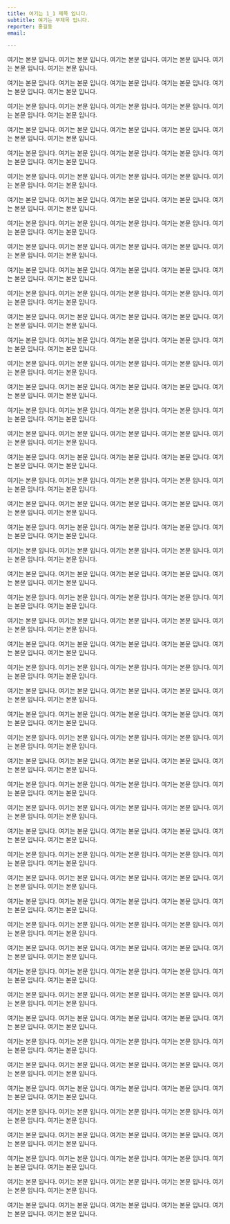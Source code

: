 ```yaml
---
title: 여기는 1_1 제목 입니다.
subtitle: 여기는 부제목 입니다.
reporter: 홍길동
email:

---
```

여기는 본문 입니다. 여기는 본문 입니다. 여기는 본문 입니다. 여기는 본문 입니다. 여기는 본문 입니다. 여기는 본문 입니다. 

여기는 본문 입니다. 여기는 본문 입니다. 여기는 본문 입니다. 여기는 본문 입니다. 여기는 본문 입니다. 여기는 본문 입니다. 

여기는 본문 입니다. 여기는 본문 입니다. 여기는 본문 입니다. 여기는 본문 입니다. 여기는 본문 입니다. 여기는 본문 입니다. 

여기는 본문 입니다. 여기는 본문 입니다. 여기는 본문 입니다. 여기는 본문 입니다. 여기는 본문 입니다. 여기는 본문 입니다. 

여기는 본문 입니다. 여기는 본문 입니다. 여기는 본문 입니다. 여기는 본문 입니다. 여기는 본문 입니다. 여기는 본문 입니다. 

여기는 본문 입니다. 여기는 본문 입니다. 여기는 본문 입니다. 여기는 본문 입니다. 여기는 본문 입니다. 여기는 본문 입니다. 

여기는 본문 입니다. 여기는 본문 입니다. 여기는 본문 입니다. 여기는 본문 입니다. 여기는 본문 입니다. 여기는 본문 입니다. 

여기는 본문 입니다. 여기는 본문 입니다. 여기는 본문 입니다. 여기는 본문 입니다. 여기는 본문 입니다. 여기는 본문 입니다. 

여기는 본문 입니다. 여기는 본문 입니다. 여기는 본문 입니다. 여기는 본문 입니다. 여기는 본문 입니다. 여기는 본문 입니다. 

여기는 본문 입니다. 여기는 본문 입니다. 여기는 본문 입니다. 여기는 본문 입니다. 여기는 본문 입니다. 여기는 본문 입니다. 

여기는 본문 입니다. 여기는 본문 입니다. 여기는 본문 입니다. 여기는 본문 입니다. 여기는 본문 입니다. 여기는 본문 입니다. 

여기는 본문 입니다. 여기는 본문 입니다. 여기는 본문 입니다. 여기는 본문 입니다. 여기는 본문 입니다. 여기는 본문 입니다. 

여기는 본문 입니다. 여기는 본문 입니다. 여기는 본문 입니다. 여기는 본문 입니다. 여기는 본문 입니다. 여기는 본문 입니다. 

여기는 본문 입니다. 여기는 본문 입니다. 여기는 본문 입니다. 여기는 본문 입니다. 여기는 본문 입니다. 여기는 본문 입니다. 

여기는 본문 입니다. 여기는 본문 입니다. 여기는 본문 입니다. 여기는 본문 입니다. 여기는 본문 입니다. 여기는 본문 입니다. 

여기는 본문 입니다. 여기는 본문 입니다. 여기는 본문 입니다. 여기는 본문 입니다. 여기는 본문 입니다. 여기는 본문 입니다. 

여기는 본문 입니다. 여기는 본문 입니다. 여기는 본문 입니다. 여기는 본문 입니다. 여기는 본문 입니다. 여기는 본문 입니다. 

여기는 본문 입니다. 여기는 본문 입니다. 여기는 본문 입니다. 여기는 본문 입니다. 여기는 본문 입니다. 여기는 본문 입니다. 

여기는 본문 입니다. 여기는 본문 입니다. 여기는 본문 입니다. 여기는 본문 입니다. 여기는 본문 입니다. 여기는 본문 입니다. 

여기는 본문 입니다. 여기는 본문 입니다. 여기는 본문 입니다. 여기는 본문 입니다. 여기는 본문 입니다. 여기는 본문 입니다. 

여기는 본문 입니다. 여기는 본문 입니다. 여기는 본문 입니다. 여기는 본문 입니다. 여기는 본문 입니다. 여기는 본문 입니다. 

여기는 본문 입니다. 여기는 본문 입니다. 여기는 본문 입니다. 여기는 본문 입니다. 여기는 본문 입니다. 여기는 본문 입니다. 

여기는 본문 입니다. 여기는 본문 입니다. 여기는 본문 입니다. 여기는 본문 입니다. 여기는 본문 입니다. 여기는 본문 입니다. 

여기는 본문 입니다. 여기는 본문 입니다. 여기는 본문 입니다. 여기는 본문 입니다. 여기는 본문 입니다. 여기는 본문 입니다. 

여기는 본문 입니다. 여기는 본문 입니다. 여기는 본문 입니다. 여기는 본문 입니다. 여기는 본문 입니다. 여기는 본문 입니다. 

여기는 본문 입니다. 여기는 본문 입니다. 여기는 본문 입니다. 여기는 본문 입니다. 여기는 본문 입니다. 여기는 본문 입니다. 

여기는 본문 입니다. 여기는 본문 입니다. 여기는 본문 입니다. 여기는 본문 입니다. 여기는 본문 입니다. 여기는 본문 입니다. 

여기는 본문 입니다. 여기는 본문 입니다. 여기는 본문 입니다. 여기는 본문 입니다. 여기는 본문 입니다. 여기는 본문 입니다. 

여기는 본문 입니다. 여기는 본문 입니다. 여기는 본문 입니다. 여기는 본문 입니다. 여기는 본문 입니다. 여기는 본문 입니다. 

여기는 본문 입니다. 여기는 본문 입니다. 여기는 본문 입니다. 여기는 본문 입니다. 여기는 본문 입니다. 여기는 본문 입니다. 

여기는 본문 입니다. 여기는 본문 입니다. 여기는 본문 입니다. 여기는 본문 입니다. 여기는 본문 입니다. 여기는 본문 입니다. 

여기는 본문 입니다. 여기는 본문 입니다. 여기는 본문 입니다. 여기는 본문 입니다. 여기는 본문 입니다. 여기는 본문 입니다. 

여기는 본문 입니다. 여기는 본문 입니다. 여기는 본문 입니다. 여기는 본문 입니다. 여기는 본문 입니다. 여기는 본문 입니다. 

여기는 본문 입니다. 여기는 본문 입니다. 여기는 본문 입니다. 여기는 본문 입니다. 여기는 본문 입니다. 여기는 본문 입니다. 

여기는 본문 입니다. 여기는 본문 입니다. 여기는 본문 입니다. 여기는 본문 입니다. 여기는 본문 입니다. 여기는 본문 입니다. 

여기는 본문 입니다. 여기는 본문 입니다. 여기는 본문 입니다. 여기는 본문 입니다. 여기는 본문 입니다. 여기는 본문 입니다. 

여기는 본문 입니다. 여기는 본문 입니다. 여기는 본문 입니다. 여기는 본문 입니다. 여기는 본문 입니다. 여기는 본문 입니다. 

여기는 본문 입니다. 여기는 본문 입니다. 여기는 본문 입니다. 여기는 본문 입니다. 여기는 본문 입니다. 여기는 본문 입니다. 

여기는 본문 입니다. 여기는 본문 입니다. 여기는 본문 입니다. 여기는 본문 입니다. 여기는 본문 입니다. 여기는 본문 입니다. 

여기는 본문 입니다. 여기는 본문 입니다. 여기는 본문 입니다. 여기는 본문 입니다. 여기는 본문 입니다. 여기는 본문 입니다. 

여기는 본문 입니다. 여기는 본문 입니다. 여기는 본문 입니다. 여기는 본문 입니다. 여기는 본문 입니다. 여기는 본문 입니다. 

여기는 본문 입니다. 여기는 본문 입니다. 여기는 본문 입니다. 여기는 본문 입니다. 여기는 본문 입니다. 여기는 본문 입니다. 

여기는 본문 입니다. 여기는 본문 입니다. 여기는 본문 입니다. 여기는 본문 입니다. 여기는 본문 입니다. 여기는 본문 입니다. 

여기는 본문 입니다. 여기는 본문 입니다. 여기는 본문 입니다. 여기는 본문 입니다. 여기는 본문 입니다. 여기는 본문 입니다. 

여기는 본문 입니다. 여기는 본문 입니다. 여기는 본문 입니다. 여기는 본문 입니다. 여기는 본문 입니다. 여기는 본문 입니다. 

여기는 본문 입니다. 여기는 본문 입니다. 여기는 본문 입니다. 여기는 본문 입니다. 여기는 본문 입니다. 여기는 본문 입니다. 

여기는 본문 입니다. 여기는 본문 입니다. 여기는 본문 입니다. 여기는 본문 입니다. 여기는 본문 입니다. 여기는 본문 입니다. 

여기는 본문 입니다. 여기는 본문 입니다. 여기는 본문 입니다. 여기는 본문 입니다. 여기는 본문 입니다. 여기는 본문 입니다. 

여기는 본문 입니다. 여기는 본문 입니다. 여기는 본문 입니다. 여기는 본문 입니다. 여기는 본문 입니다. 여기는 본문 입니다. 

여기는 본문 입니다. 여기는 본문 입니다. 여기는 본문 입니다. 여기는 본문 입니다. 여기는 본문 입니다. 여기는 본문 입니다. 


